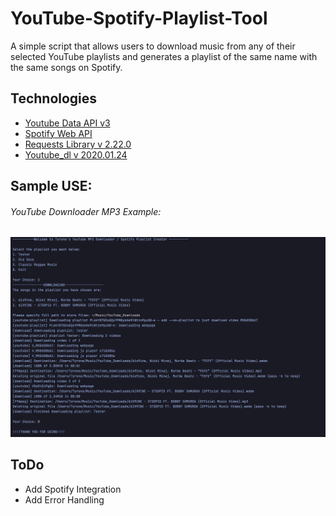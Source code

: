 # YouTube-Spotify-Playlist-Tool
A simple script that allows users to download music from any of their selected YouTube playlists and generates a playlist of the same name with the same songs on Spotify.

## Technologies
* [Youtube Data API v3]
* [Spotify Web API]
* [Requests Library v 2.22.0]
* [Youtube_dl v 2020.01.24]

## Sample USE:

###### YouTube Downloader MP3 Example:                                                                                          
![YouTube Downloader](https://github.com/tdstyrone/YouTube-Spotify-Playlist-Tool/blob/master/IMAGES/YouTubeDownloadSample.png)      

## ToDo
* Add Spotify Integration
* Add Error Handling

[Youtube Data API v3]: <https://developers.google.com/youtube/v3>
[Spotify Web API]: <https://developer.spotify.com/documentation/web-api/>
[Requests Library v 2.22.0]: <https://requests.readthedocs.io/en/master/>
[Youtube_dl v 2020.01.24]:<https://github.com/ytdl-org/youtube-dl/>




